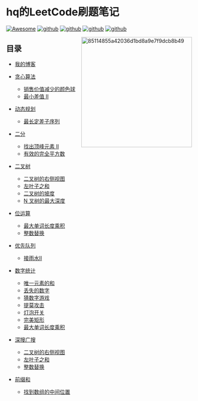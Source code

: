 # hq的LeetCode刷题笔记


[![Awesome](https://awesome.re/badge.svg)](https://orzlinux.cn)
[![github](https://img.shields.io/badge/博客-orzlinux.cn-brightgreen.svg)](https://orzlinux.cn)
[![github](https://img.shields.io/badge/csdn-@hqinglau-orange.svg)](https://blog.csdn.net/qq_36704378?spm=1010.2135.3001.5343&type=blog)
[![github](https://img.shields.io/badge/知乎-佛斯特布拉德-blue.svg)](https://www.zhihu.com/people/joy-35-53-81/posts)
[![github](https://img.shields.io/badge/微信公众号-程序员hq-brightgreen.svg)](https://gitee.com/hqinglau/img/raw/master/img/20211028215948.png)


<img align="right"  src="https://user-images.githubusercontent.com/44922160/139567960-7116a932-96af-4f85-951a-8c6458c02aeb.gif" alt="85114855a42036d1bd8a9e7f9dcb8b49" style="width:300px" />

## 目录

* [我的博客](https://orzlinux.cn)

* [贪心算法](https://github.com/hqingLau/leetcode/tree/main/%E8%B4%AA%E5%BF%83%E7%AE%97%E6%B3%95)
    * [销售价值减少的颜色球](https://github.com/hqingLau/leetcode/blob/main/%E8%B4%AA%E5%BF%83%E7%AE%97%E6%B3%95/leetcode1648.md)
    * [最小差值 II](https://github.com/hqingLau/leetcode/blob/main/%E8%B4%AA%E5%BF%83%E7%AE%97%E6%B3%95/leetcode910.md)

* [动态规划](https://github.com/hqingLau/leetcode/tree/main/%E5%8A%A8%E6%80%81%E8%A7%84%E5%88%92)
    * [最长定差子序列](https://github.com/hqingLau/leetcode/blob/main/%E5%8A%A8%E6%80%81%E8%A7%84%E5%88%92/leetcode1218.md)
* [二分](https://github.com/hqingLau/leetcode/tree/main/%E4%BA%8C%E5%88%86)
    * [找出顶峰元素 II](https://github.com/hqingLau/leetcode/blob/main/%E4%BA%8C%E5%88%86/leetcode1901.md)
    * [有效的完全平方数](https://github.com/hqingLau/leetcode/blob/main/%E4%BA%8C%E5%88%86/leetcode367.md)

* [二叉树](https://github.com/hqingLau/leetcode/tree/main/%E4%BA%8C%E5%8F%89%E6%A0%91)
    * [二叉树的右侧视图](https://github.com/hqingLau/leetcode/blob/main/%E4%BA%8C%E5%8F%89%E6%A0%91/leetcodeoffer2_406.md)
    * [左叶子之和](https://github.com/hqingLau/leetcode/blob/main/%E4%BA%8C%E5%8F%89%E6%A0%91/leetcode404.md)
    * [二叉树的坡度](https://github.com/hqingLau/leetcode/blob/main/%E4%BA%8C%E5%8F%89%E6%A0%91/leetcode563.md)
    * [N 叉树的最大深度](https://github.com/hqingLau/leetcode/blob/main/%E4%BA%8C%E5%8F%89%E6%A0%91/leetcode559.md)

* [位运算](https://github.com/hqingLau/leetcode/tree/main/%E4%BD%8D%E8%BF%90%E7%AE%97)
    * [最大单词长度乘积](https://github.com/hqingLau/leetcode/blob/main/%E4%BD%8D%E8%BF%90%E7%AE%97/leetcode318.md)
    * [整数替换](https://github.com/hqingLau/leetcode/blob/main/%E4%BD%8D%E8%BF%90%E7%AE%97/leetcode397.md)

* [优先队列](https://github.com/hqingLau/leetcode/tree/main/%E4%BC%98%E5%85%88%E9%98%9F%E5%88%97)
    * [接雨水II](https://github.com/hqingLau/leetcode/blob/main/%E4%BC%98%E5%85%88%E9%98%9F%E5%88%97/leetcode407.md)

* [数字统计](https://github.com/hqingLau/leetcode/tree/main/%E6%95%B0%E5%AD%97%E7%BB%9F%E8%AE%A1)
    * [唯一元素的和](https://github.com/hqingLau/leetcode/blob/main/%E6%95%B0%E5%AD%97%E7%BB%9F%E8%AE%A1/leetcode1748.md)
    * [丢失的数字](https://github.com/hqingLau/leetcode/blob/main/%E6%95%B0%E5%AD%97%E7%BB%9F%E8%AE%A1/leetcode268.md)
    * [猜数字游戏](https://github.com/hqingLau/leetcode/blob/main/%E6%95%B0%E5%AD%97%E7%BB%9F%E8%AE%A1/leetcode299.md)
    * [提莫攻击](https://github.com/hqingLau/leetcode/blob/main/%E6%95%B0%E5%AD%97%E7%BB%9F%E8%AE%A1/leetcode495.md)
    * [灯泡开关](https://github.com/hqingLau/leetcode/blob/main/%E6%95%B0%E5%AD%97%E7%BB%9F%E8%AE%A1/leetcode319.md)
    * [完美矩形](https://github.com/hqingLau/leetcode/blob/main/%E6%95%B0%E5%AD%97%E7%BB%9F%E8%AE%A1/leetcode391.md)
    * [最大单词长度乘积](https://github.com/hqingLau/leetcode/blob/main/%E6%95%B0%E5%AD%97%E7%BB%9F%E8%AE%A1/leetcode318.md)

* [深搜广搜](https://github.com/hqingLau/leetcode/tree/main/%E6%B7%B1%E6%90%9C%E5%B9%BF%E6%90%9C)
    * [二叉树的右侧视图](https://github.com/hqingLau/leetcode/blob/main/%E6%B7%B1%E6%90%9C%E5%B9%BF%E6%90%9C/leetcodeoffer2_406.md)
    * [左叶子之和](https://github.com/hqingLau/leetcode/blob/main/%E4%BA%8C%E5%8F%89%E6%A0%91/leetcode404.md)
    * [整数替换](https://github.com/hqingLau/leetcode/blob/main/%E6%B7%B1%E6%90%9C%E5%B9%BF%E6%90%9C/leetcode397.md)
* [前缀和](https://github.com/hqingLau/leetcode/tree/main/%E5%89%8D%E7%BC%80%E5%92%8C)
    * [找到数组的中间位置](https://github.com/hqingLau/leetcode/blob/main/%E5%89%8D%E7%BC%80%E5%92%8C/leetcode1991.md)

